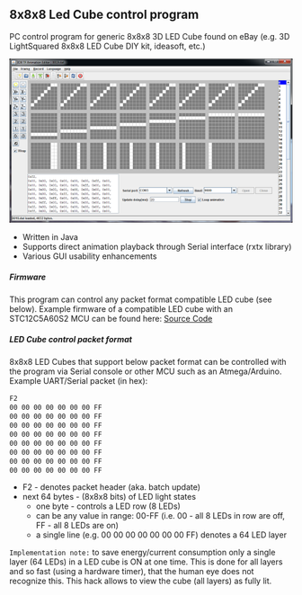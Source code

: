 8x8x8 Led Cube control program
---------

PC control program for generic 8x8x8 3D LED Cube found on eBay
(e.g. 3D LightSquared 8x8x8 LED Cube DIY kit, ideasoft, etc.)

![Program view](/help/program_view.png)

* Written in Java
* Supports direct animation playback through Serial interface (rxtx library)
* Various GUI usability enhancements

##### Firmware
This program can control any packet format compatible LED cube (see below).
Example firmware of a compatible LED cube with an STC12C5A60S2 MCU can be found here: [Source Code](https://github.com/tomazas/ledcube8x8x8)
 
##### LED Cube control packet format

8x8x8 LED Cubes that support below packet format can be controlled with the program via Serial console or other MCU such as an Atmega/Arduino.
Example UART/Serial packet (in hex):
```
F2
00 00 00 00 00 00 00 FF
00 00 00 00 00 00 00 FF
00 00 00 00 00 00 00 FF
00 00 00 00 00 00 00 FF
00 00 00 00 00 00 00 FF
00 00 00 00 00 00 00 FF
00 00 00 00 00 00 00 FF
00 00 00 00 00 00 00 FF
```

* F2 - denotes packet header (aka. batch update)
* next 64 bytes - (8x8x8 bits) of LED light states
  * one byte - controls a LED row (8 LEDs)
  * can be any value in range: 00-FF (i.e. 00 - all 8 LEDs in row are off, FF - all 8 LEDs are on)
  * a single line (e.g. 00 00 00 00 00 00 00 FF) denotes a 64 LED layer

`Implementation note:` to save energy/current consumption only a single layer (64 LEDs) in a LED cube is ON at one time. This is done for all layers and so fast (using a hardware timer), that the human eye does not recognize this. This hack allows to view the cube (all layers) as fully lit. 
